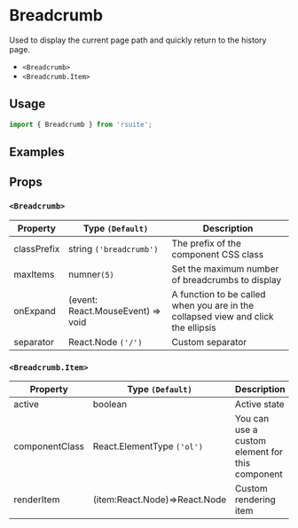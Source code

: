 # Breadcrumb

Used to display the current page path and quickly return to the history page.

- `<Breadcrumb>`
- `<Breadcrumb.Item>`

## Usage

```js
import { Breadcrumb } from 'rsuite';
```

## Examples

<!--{demo}-->

## Props

### `<Breadcrumb>`

| Property    | Type `(Default)`                  | Description                                                                       |
| ----------- | --------------------------------- | --------------------------------------------------------------------------------- |
| classPrefix | string `('breadcrumb')`           | The prefix of the component CSS class                                             |
| maxItems    | numner`(5)`                       | Set the maximum number of breadcrumbs to display                                  |
| onExpand    | (event: React.MouseEvent) => void | A function to be called when you are in the collapsed view and click the ellipsis |
| separator   | React.Node `('/')`                | Custom separator                                                                  |

### `<Breadcrumb.Item>`

| Property       | Type `(Default)`              | Description                                     |
| -------------- | ----------------------------- | ----------------------------------------------- |
| active         | boolean                       | Active state                                    |
| componentClass | React.ElementType `('ol')`    | You can use a custom element for this component |
| renderItem     | (item:React.Node)=>React.Node | Custom rendering item                           |
